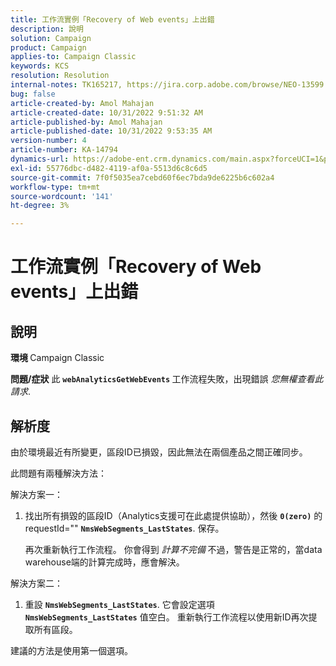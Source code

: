 ```yaml
---
title: 工作流實例「Recovery of Web events」上出錯
description: 說明
solution: Campaign
product: Campaign
applies-to: Campaign Classic
keywords: KCS
resolution: Resolution
internal-notes: TK165217, https://jira.corp.adobe.com/browse/NEO-13599
bug: false
article-created-by: Amol Mahajan
article-created-date: 10/31/2022 9:51:32 AM
article-published-by: Amol Mahajan
article-published-date: 10/31/2022 9:53:35 AM
version-number: 4
article-number: KA-14794
dynamics-url: https://adobe-ent.crm.dynamics.com/main.aspx?forceUCI=1&pagetype=entityrecord&etn=knowledgearticle&id=87914594-0159-ed11-9561-6045bd006079
exl-id: 55776dbc-d482-4119-af0a-5513d6c8c6d5
source-git-commit: 7f0f5035ea7cebd60f6ec7bda9de6225b6c602a4
workflow-type: tm+mt
source-wordcount: '141'
ht-degree: 3%

---
```


# 工作流實例「Recovery of Web events」上出錯

## 說明

<b>環境 </b>
Campaign Classic


<b>問題/症狀</b>
此 <b>`webAnalyticsGetWebEvents` </b>工作流程失敗，出現錯誤 *您無權查看此請求*.


## 解析度


由於環境最近有所變更，區段ID已損毀，因此無法在兩個產品之間正確同步。

此問題有兩種解決方法：

解決方案一：

1. 找出所有損毀的區段ID（Analytics支援可在此處提供協助），然後 <b>`0(zero)`</b> 的requestId=&quot;&quot; <b>`NmsWebSegments_LastStates`</b>. 保存。

   再次重新執行工作流程。 你會得到 *計算不完備* 不過，警告是正常的，當data warehouse端的計算完成時，應會解決。


解決方案二：

1. 重設 <b>`NmsWebSegments_LastStates`</b>. 它會設定選項 <b>`NmsWebSegments_LastStates`</b> 值空白。 重新執行工作流程以使用新ID再次提取所有區段。




建議的方法是使用第一個選項。
